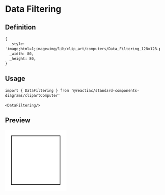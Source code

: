 # Data Filtering

## Definition

```
{
  _style: 'image;html=1;image=img/lib/clip_art/computers/Data_Filtering_128x128.pngstrokeColor=none;',
  _width: 80,
  _height: 80,
}
```

## Usage

```
import { DataFiltering } from '@reactiac/standard-components-diagrams/clipartComputer'

<DataFiltering/>
```

## Preview

<img src="./data-filtering.png" width="200"/>

